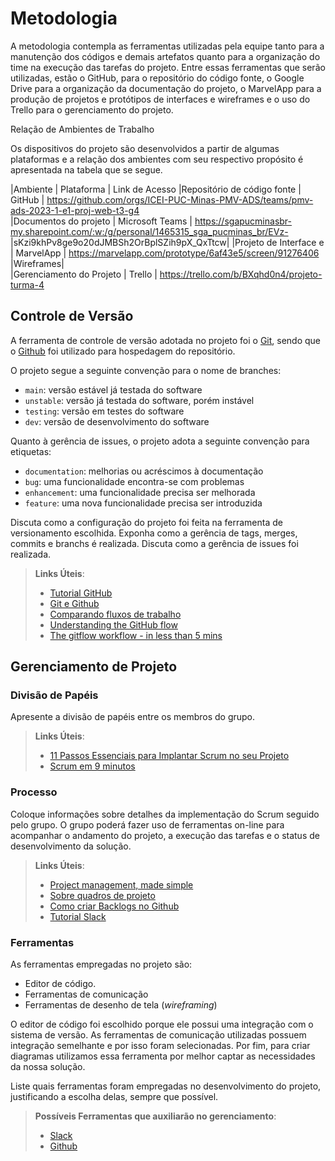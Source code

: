 
# Metodologia

A metodologia contempla as ferramentas utilizadas pela equipe tanto para a manutenção dos códigos e demais artefatos quanto para a organização do time na execução das tarefas do projeto. Entre essas ferramentas que serão utilizadas, estão o GitHub, para o repositório do código fonte, o Google Drive para a organização da documentação do projeto, o MarvelApp para a produção de projetos e protótipos de interfaces e wireframes e o uso do Trello para o gerenciamento do projeto. 

Relação de Ambientes de Trabalho 

Os dispositivos do projeto são desenvolvidos a partir de algumas plataformas e a relação dos ambientes com seu respectivo propósito é apresentada na tabela que se segue.  

|Ambiente                      | Plataforma         | Link de Acesso 
|Repositório de código fonte   | GitHub             | https://github.com/orgs/ICEI-PUC-Minas-PMV-ADS/teams/pmv-ads-2023-1-e1-proj-web-t3-g4  
|Documentos do projeto         | Microsoft Teams    | https://sgapucminasbr-my.sharepoint.com/:w:/g/personal/1465315_sga_pucminas_br/EVz-                     |sKzi9khPv8ge9o20dJMBSh2OrBplSZih9pX_QxTtcw| 
|Projeto de Interface e        | MarvelApp          | https://marvelapp.com/prototype/6af43e5/screen/91276406  
|Wireframes|                    
|Gerenciamento do Projeto      | Trello             | https://trello.com/b/BXqhd0n4/projeto-turma-4  

 

## Controle de Versão

A ferramenta de controle de versão adotada no projeto foi o
[Git](https://git-scm.com/), sendo que o [Github](https://github.com)
foi utilizado para hospedagem do repositório.

O projeto segue a seguinte convenção para o nome de branches:

- `main`: versão estável já testada do software
- `unstable`: versão já testada do software, porém instável
- `testing`: versão em testes do software
- `dev`: versão de desenvolvimento do software

Quanto à gerência de issues, o projeto adota a seguinte convenção para
etiquetas:

- `documentation`: melhorias ou acréscimos à documentação
- `bug`: uma funcionalidade encontra-se com problemas
- `enhancement`: uma funcionalidade precisa ser melhorada
- `feature`: uma nova funcionalidade precisa ser introduzida

Discuta como a configuração do projeto foi feita na ferramenta de versionamento escolhida. Exponha como a gerência de tags, merges, commits e branchs é realizada. Discuta como a gerência de issues foi realizada.

> **Links Úteis**:
> - [Tutorial GitHub](https://guides.github.com/activities/hello-world/)
> - [Git e Github](https://www.youtube.com/playlist?list=PLHz_AreHm4dm7ZULPAmadvNhH6vk9oNZA)
>  - [Comparando fluxos de trabalho](https://www.atlassian.com/br/git/tutorials/comparing-workflows)
> - [Understanding the GitHub flow](https://guides.github.com/introduction/flow/)
> - [The gitflow workflow - in less than 5 mins](https://www.youtube.com/watch?v=1SXpE08hvGs)

## Gerenciamento de Projeto

### Divisão de Papéis

Apresente a divisão de papéis entre os membros do grupo.

> **Links Úteis**:
> - [11 Passos Essenciais para Implantar Scrum no seu 
> Projeto](https://mindmaster.com.br/scrum-11-passos/)
> - [Scrum em 9 minutos](https://www.youtube.com/watch?v=XfvQWnRgxG0)

### Processo

Coloque  informações sobre detalhes da implementação do Scrum seguido pelo grupo. O grupo poderá fazer uso de ferramentas on-line para acompanhar o andamento do projeto, a execução das tarefas e o status de desenvolvimento da solução.
 
> **Links Úteis**:
> - [Project management, made simple](https://github.com/features/project-management/)
> - [Sobre quadros de projeto](https://docs.github.com/pt/github/managing-your-work-on-github/about-project-boards)
> - [Como criar Backlogs no Github](https://www.youtube.com/watch?v=RXEy6CFu9Hk)
> - [Tutorial Slack](https://slack.com/intl/en-br/)

### Ferramentas

As ferramentas empregadas no projeto são:

- Editor de código.
- Ferramentas de comunicação
- Ferramentas de desenho de tela (_wireframing_)

O editor de código foi escolhido porque ele possui uma integração com o
sistema de versão. As ferramentas de comunicação utilizadas possuem
integração semelhante e por isso foram selecionadas. Por fim, para criar
diagramas utilizamos essa ferramenta por melhor captar as
necessidades da nossa solução.

Liste quais ferramentas foram empregadas no desenvolvimento do projeto, justificando a escolha delas, sempre que possível.
 
> **Possíveis Ferramentas que auxiliarão no gerenciamento**: 
> - [Slack](https://slack.com/)
> - [Github](https://github.com/)
